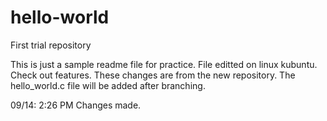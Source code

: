 hello-world
===========

First trial repository

This is just a sample readme file for practice.
File editted on linux kubuntu.
Check out features.
These changes are from the new repository. The hello_world.c file will be added after branching.

09/14: 2:26 PM Changes made.
